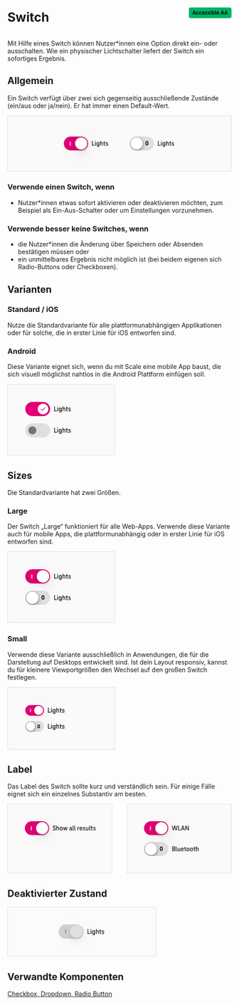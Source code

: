 <div style="display: inline-flex; align-items: center; justify-content: space-between; width: 100%;">
    <h1>Switch</h1>
    <img src="assets/aa.png" alt="Accessible AA" />
</div>

Mit Hilfe eines Switch können Nutzer\*innen eine Option direkt ein- oder ausschalten. Wie ein physischer Lichtschalter liefert der Switch ein sofortiges Ergebnis.

## Allgemein

Ein Switch verfügt über zwei sich gegenseitig ausschließende Zustände (ein/aus oder ja/nein). Er hat immer einen Default-Wert.

![Image Name](assets/3_components/switch/switch.png)

### Verwende einen Switch, wenn

- Nutzer\*innen etwas sofort aktivieren oder deaktivieren möchten, zum Beispiel als Ein-Aus-Schalter oder um Einstellungen vorzunehmen.

### Verwende besser keine Switches, wenn

- die Nutzer\*innen die Änderung über Speichern oder Absenden bestätigen müssen oder
- ein unmittelbares Ergebnis nicht möglich ist (bei beidem eigenen sich Radio-Buttons oder Checkboxen).

## Varianten

### Standard / iOS

Nutze die Standardvariante für alle plattformunabhängigen Applikationen oder für solche, die in erster Linie für iOS entworfen sind.

### Android

Diese Variante eignet sich, wenn du mit Scale eine mobile App baust, die sich visuell möglichst nahtlos in die Android Plattform einfügen soll.

![Image Name](assets/3_components/switch/switch_android.png)

## Sizes

Die Standardvariante hat zwei Größen.

### Large

Der Switch „Large“ funktioniert für alle Web-Apps. Verwende diese Variante auch für mobile Apps, die plattformunabhängig oder in erster Linie für iOS entworfen sind.

![Image Name](assets/3_components/switch/switch_large.png)

### Small

Verwende diese Variante ausschließlich in Anwendungen, die für die Darstellung auf Desktops entwickelt sind. Ist dein Layout responsiv, kannst du für kleinere Viewportgrößen den Wechsel auf den großen Switch festlegen.

![Image Name](assets/3_components/switch/switch_small.png)

## Label

Das Label des Switch sollte kurz und verständlich sein. Für einige Fälle eignet sich ein einzelnes Substantiv am besten.

![Image Name](assets/3_components/switch/switch_label.png)

## Deaktivierter Zustand

![Image Name](assets/3_components/switch/switch_disabled.png)

## Verwandte Komponenten

[Checkbox, ](?path=/usage/components-checkbox--standard)
[Dropdown, ](?path=/usage/components-dropdown--standard)
[Radio Button](?path=/usage/components-radio-button--standard)
